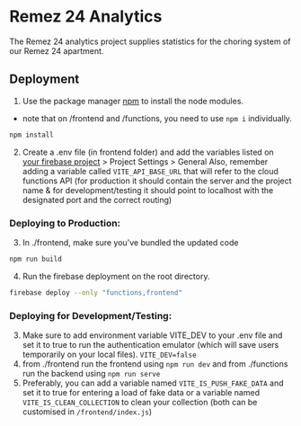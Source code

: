 # Remez 24 Analytics

The Remez 24 analytics project supplies statistics for the choring system of our Remez 24 apartment.

## Deployment

1. Use the package manager [npm](https://www.npmjs.com/) to install the node modules.
* note that on /frontend and /functions, you need to use `npm i` individually.
```bash
npm install
```
2. Create a .env file (in frontend folder) and add the variables listed on [your firebase project](https://console.firebase.google.com/) > Project Settings > General
Also, remember adding a variable called `VITE_API_BASE_URL` that will refer to the cloud functions API (for production it should contain the server and the project name & for development/testing it should point to localhost with the designated port and the correct routing)

### Deploying to Production:

3. In ./frontend, make sure you've bundled the updated code
```bash
npm run build
```
4. Run the firebase deployment on the root directory.
```bash
firebase deploy --only "functions,frontend"
```

### Deploying for Development/Testing:
3. Make sure to add environment variable VITE_DEV to your .env file and set it to true to run the authentication emulator (which will save users temporarily on your local files).
`VITE_DEV=false`
4. from ./frontend run the frontend using `npm run dev` and from ./functions run the backend using `npm run serve`
5. Preferably, you can add a variable named `VITE_IS_PUSH_FAKE_DATA` and set it to true for entering a load of fake data or a variable named `VITE_IS_CLEAN_COLLECTION` to clean your collection (both can be customised in `/frontend/index.js`)
